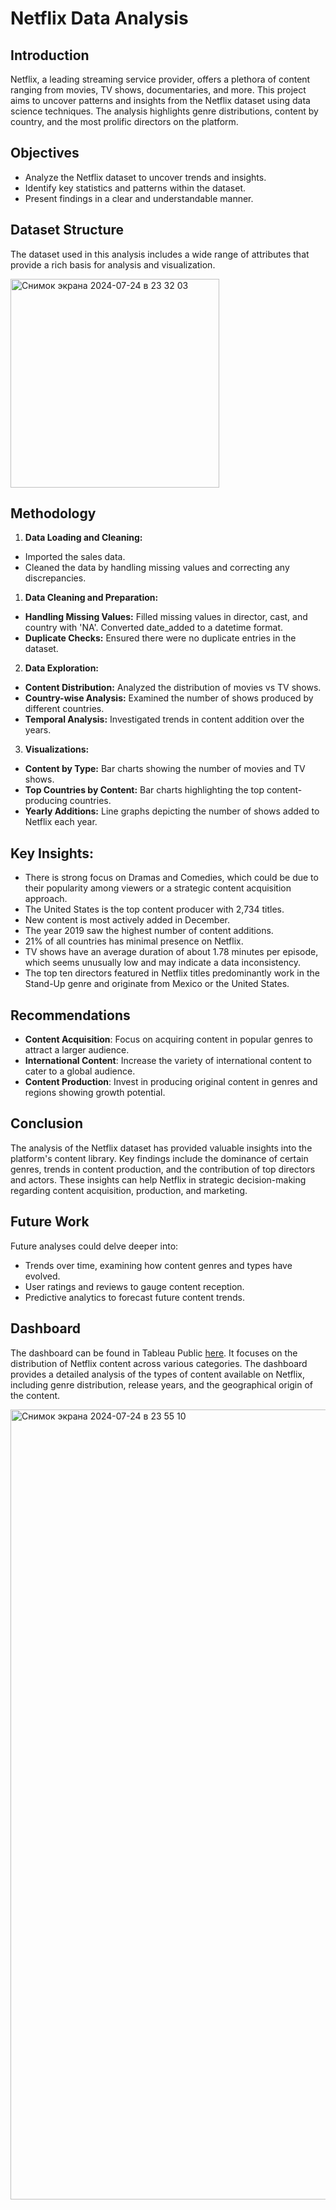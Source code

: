 # Netflix Data Analysis

## Introduction
Netflix, a leading streaming service provider, offers a plethora of content ranging from movies, TV shows, documentaries, and more. This project aims to uncover patterns and insights from the Netflix dataset using data science techniques. The analysis highlights genre distributions, content by country, and the most prolific directors on the platform.

## Objectives

- Analyze the Netflix dataset to uncover trends and insights.
- Identify key statistics and patterns within the dataset.
- Present findings in a clear and understandable manner.

## Dataset Structure
The dataset used in this analysis includes a wide range of attributes that provide a rich basis for analysis and visualization.

<img width="334" alt="Снимок экрана 2024-07-24 в 23 32 03" src="https://github.com/user-attachments/assets/5bc215e5-dffd-4e7a-9e96-59ebd7932782">


## Methodology

1. **Data Loading and Cleaning:**
  - Imported the sales data.
  - Cleaned the data by handling missing values and correcting any discrepancies.
    
1. **Data Cleaning and Preparation:**

- **Handling Missing Values:** Filled missing values in director, cast, and country with 'NA'. Converted date_added to a datetime format.
- **Duplicate Checks:** Ensured there were no duplicate entries in the dataset.

2. **Data Exploration:**

- **Content Distribution:** Analyzed the distribution of movies vs TV shows.
- **Country-wise Analysis:** Examined the number of shows produced by different countries.
- **Temporal Analysis:** Investigated trends in content addition over the years.

3. **Visualizations:**

- **Content by Type:** Bar charts showing the number of movies and TV shows.
- **Top Countries by Content:** Bar charts highlighting the top content-producing countries.
- **Yearly Additions:** Line graphs depicting the number of shows added to Netflix each year.

## Key Insights:

- There is strong focus on Dramas and Comedies, which could be due to their popularity among viewers or a strategic content acquisition approach.
- The United States is the top content producer with 2,734 titles.
- New content is most actively added in December.
- The year 2019 saw the highest number of content additions.
- 21% of all countries has minimal presence on Netflix.
- TV shows have an average duration of about 1.78 minutes per episode, which seems unusually low and may indicate a data inconsistency.
- The top ten directors featured in Netflix titles predominantly work in the Stand-Up genre and originate from Mexico or the United States.

## Recommendations

- **Content Acquisition**: Focus on acquiring content in popular genres to attract a larger audience.
- **International Content**: Increase the variety of international content to cater to a global audience.
- **Content Production**: Invest in producing original content in genres and regions showing growth potential.

## Conclusion
The analysis of the Netflix dataset has provided valuable insights into the platform's content library. Key findings include the dominance of certain genres, trends in content production, and the contribution of top directors and actors. These insights can help Netflix in strategic decision-making regarding content acquisition, production, and marketing.

## Future Work
Future analyses could delve deeper into:

- Trends over time, examining how content genres and types have evolved.
- User ratings and reviews to gauge content reception.
- Predictive analytics to forecast future content trends.

## Dashboard
The dashboard can be found in Tableau Public [here](https://public.tableau.com/app/profile/sofia.petrova/viz/NetflixContentDistributionDashboard_17117495835710/Dashboard1). It focuses on the distribution of Netflix content across various categories. The dashboard provides a detailed analysis of the types of content available on Netflix, including genre distribution, release years, and the geographical origin of the content.

<img width="1264" alt="Снимок экрана 2024-07-24 в 23 55 10" src="https://github.com/user-attachments/assets/09b366cd-d243-413b-aa81-10a0239681e4">
